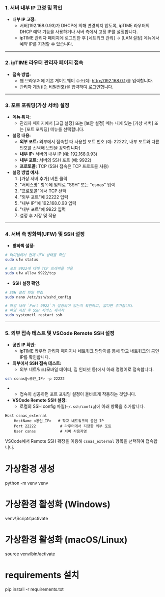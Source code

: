 ### 1. 서버 내부 IP 고정 및 확인
- **내부 IP 고정:**
    - 서버(192.168.0.93)가 DHCP에 의해 변경되지 않도록, ipTIME 라우터의 DHCP 예약 기능을 사용하거나 서버 측에서 고정 IP를 설정합니다.
    - ipTIME 관리자 페이지에 로그인한 후 [네트워크 관리] → [LAN 설정] 메뉴에서 예약 IP를 지정할 수 있습니다.

---
### 2. ipTIME 라우터 관리자 페이지 접속

- **접속 방법:**
    - 웹 브라우저에 기본 게이트웨이 주소(예: http://192.168.0.1)를 입력합니다.
    - 관리자 계정(ID, 비밀번호)을 입력하여 로그인합니다.

---
### 3. 포트 포워딩(가상 서버) 설정

- **메뉴 위치:**
    - 관리자 페이지에서 [고급 설정] 또는 [보안 설정] 메뉴 내에 있는 [가상 서버] 또는 [포트 포워딩] 메뉴를 선택합니다.
- **설정 내용:**
    - **외부 포트:** 외부에서 접속할 때 사용할 포트 번호 (예: 22222, 내부 포트와 다른 번호를 선택해 보안을 강화합니다)
    - **내부 IP:** 서버의 내부 IP (예: 192.168.0.93)
    - **내부 포트:** 서버의 SSH 포트 (예: 9922)
    - **프로토콜:** TCP (SSH 접속은 TCP 프로토콜 사용)
- **설정 방법 예시:**
    1. [가상 서버 추가] 버튼 클릭
    2. "서비스명" 항목에 임의로 "SSH" 또는 "csnas" 입력
    3. "프로토콜"에서 TCP 선택
    4. "외부 포트"에 22222 입력
    5. "내부 IP"에 192.168.0.93 입력
    6. "내부 포트"에 9922 입력
    7. 설정 후 저장 및 적용

---
### 4. 서버 측 방화벽(UFW) 및 SSH 설정

- **방화벽 설정:**
```bash
# 터미널에서 현재 UFW 상태를 확인
sudo ufw status

# 포트 9922에 대해 TCP 트래픽을 허용
sudo ufw allow 9922/tcp
```
- **SSH 설정 확인:**
```bash
# SSH 설정 파일 편집
sudo nano /etc/ssh/sshd_config

# 파일 내에 `Port 9922`가 설정되어 있는지 확인하고, 없다면 추가합니다.
# 파일 저장 후 SSH 서비스 재시작
sudo systemctl restart ssh
```

---
### 5. 외부 접속 테스트 및 VSCode Remote SSH 설정

- **공인 IP 확인:**
    - ipTIME 라우터 관리자 페이지나 네트워크 담당자를 통해 학교 네트워크의 공인 IP를 확인합니다.
- **외부에서 SSH 접속 테스트:**
    - 외부 네트워크(모바일 데이터, 집 인터넷 등)에서 아래 명령어로 접속합니다.
```bash
ssh csnas@<공인_IP> -p 22222
```
- - 접속이 성공하면 포트 포워딩 설정이 올바르게 작동하는 것입니다.
- **VSCode Remote SSH 설정:**
    - 로컬의 SSH config 파일(`~/.ssh/config`)에 아래 항목을 추가합니다.
```config
Host csnas_external
    HostName <공인_IP>   # 학교 네트워크의 공인 IP
    Port 22222           # 라우터에서 지정한 외부 포트
    User csnas           # 서버 사용자명

```
VSCode에서 Remote SSH 확장을 이용해 `csnas_external` 항목을 선택하여 접속합니다.


# 가상환경 생성
python -m venv venv

# 가상환경 활성화 (Windows)
venv\Scripts\activate

# 가상환경 활성화 (macOS/Linux)
source venv/bin/activate

# requirements 설치
pip install -r requirements.txt
